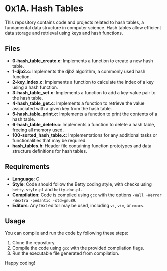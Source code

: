 # 0x1A. Hash Tables

This repository contains code and projects related to hash tables, a fundamental data structure in computer science. Hash tables allow efficient data storage and retrieval using keys and hash functions.

## Files

- **0-hash_table_create.c**: Implements a function to create a new hash table.
- **1-djb2.c**: Implements the djb2 algorithm, a commonly used hash function.
- **2-key_index.c**: Implements a function to calculate the index of a key using a hash function.
- **3-hash_table_set.c**: Implements a function to add a key-value pair to the hash table.
- **4-hash_table_get.c**: Implements a function to retrieve the value associated with a given key from the hash table.
- **5-hash_table_print.c**: Implements a function to print the contents of a hash table.
- **6-hash_table_delete.c**: Implements a function to delete a hash table, freeing all memory used.
- **100-sorted_hash_table.c**: Implementations for any additional tasks or functionalities that may be required.
- **hash_tables.h**: Header file containing function prototypes and data structure definitions for hash tables.

## Requirements

- **Language**: C
- **Style**: Code should follow the Betty coding style, with checks using `betty-style.pl` and `betty-doc.pl`.
- **Compilation**: Code is compiled using `gcc` with the options `-Wall -Werror -Wextra -pedantic -std=gnu89`.
- **Editors**: Any text editor may be used, including `vi`, `vim`, or `emacs`.

## Usage

You can compile and run the code by following these steps:

1. Clone the repository.
2. Compile the code using `gcc` with the provided compilation flags.
3. Run the executable file generated from compilation.


Happy coding!
